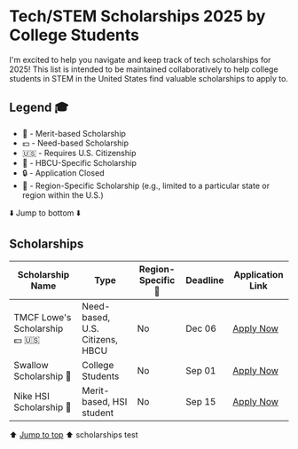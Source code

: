 # Tech/STEM Scholarships 2025 by College Students

I'm excited to help you navigate and keep track of tech scholarships for 2025! This list is intended to be maintained collaboratively to help college students in STEM in the United States find valuable scholarships to apply to.

## Legend 🎓

- 🎯 - Merit-based Scholarship
- 💵 - Need-based Scholarship
- 🇺🇸 - Requires U.S. Citizenship
- 🏫 - HBCU-Specific Scholarship
- 🔒 - Application Closed
- 📍 - Region-Specific Scholarship (e.g., limited to a particular state or region within the U.S.)


⬇️ Jump to bottom ⬇️

## Scholarships

| Scholarship Name                              | Type                       | Region-Specific 📍  | Deadline      | Application Link  |
|-----------------------------------------------|----------------------------|-------------------|---------------|------------------|
| TMCF Lowe's Scholarship 💵 🇺🇸                | Need-based, U.S. Citizens, HBCU | No           | Dec 06        | [Apply Now](https://www.tmcf.org/students-alumni/scholarship/tmcf-lowes-scholarship-3/) |
| Swallow Scholarship 🎯                         | College Students            | No                | Sep 01        | [Apply Now](https://www.linkedin.com/posts/esv261_google-forms-sign-in-activity-7230843194748346368-mMuM?utm_source=share&utm_medium=member_desktop) |
| Nike HSI Scholarship 🎯                        | Merit-based, HSI student    | No                | Sep 15        | [Apply Now](https://nike-hsi-scholarship.hsfts.net/scholarship) 


⬆️ [Jump to top](#) ⬆️
scholarships test
